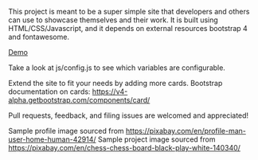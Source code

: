 This project is meant to be a super simple site that developers and others can use to showcase themselves and their work. It is built using HTML/CSS/Javascript, and it depends on external resources bootstrap 4 and fontawesome. 

[Demo](http://www.jasonmoujaes.com)

Take a look at js/config.js to see which variables are configurable.

Extend the site to fit your needs by adding more cards. Bootstrap documentation on cards: https://v4-alpha.getbootstrap.com/components/card/

Pull requests, feedback, and filing issues are welcomed and appreciated!

Sample profile image sourced from https://pixabay.com/en/profile-man-user-home-human-42914/
Sample project image sourced from https://pixabay.com/en/chess-chess-board-black-play-white-140340/
